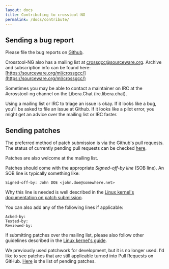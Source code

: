 ```yaml
---
layout: docs
title: Contributing to crosstool-NG
permalink: /docs/contribute/
---
```


Sending a bug report
--------------------

Please file the bug reports on [Github](https://github.com/crosstool-ng/crosstool-ng/issues).

Crosstool-NG also has a mailing list at [crossgcc@sourceware.org](mailto:crossgcc@sourceware.org).
Archive and subscription info can be found here:
[https://sourceware.org/ml/crossgcc/](https://sourceware.org/ml/crossgcc/)

Sometimes you may be able to contact a maintainer on IRC at the #crosstool-ng
channel on the Libera.Chat (irc.libera.chat).

Using a mailing list or IRC to triage an issue is okay. If it looks like a bug,
you'll be asked to file an issue at Github. If it looks like a pilot error,
you might get an advice over the mailing list or IRC faster.


Sending patches
---------------

The preferred method of patch submission is via the Github's pull
requests. The status of currently pending pull requests can be
checked [here](https://github.com/crosstool-ng/crosstool-ng/pulls).

Patches are also welcome at the mailing list.

Patches should come with the appropriate *Signed-off-by line* (SOB line). An SOB line is
typically something like:

    Signed-off-by: John DOE <john.doe@somewhere.net>

Why this line is needed is well described in the
[Linux kernel's documentation on patch submission](https://www.kernel.org/doc/html/latest/process/submitting-patches.html#sign-your-work-the-developer-s-certificate-of-origin).

You can also add any of the following lines if applicable:

    Acked-by:
    Tested-by:
    Reviewed-by:

If submitting patches over the mailing list, please also follow other
guidelines described in the [Linux kernel's guide](https://www.kernel.org/doc/html/latest/process/submitting-patches.html).

We previously used patchwork for development, but it is no longer used. I'd like
to see patches that are still applicable turned into Pull Requests on GitHub.
[Here](http://patchwork.ozlabs.org/project/crosstool-ng/) is the list of pending patches.
